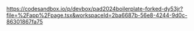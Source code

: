 https://codesandbox.io/p/devbox/pad2024boilerplate-forked-dy53jr?file=%2Fapp%2Fpage.tsx&workspaceId=2ba6687b-56e8-4244-9d0c-86301867fa75
